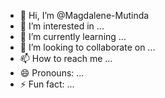 - 👋 Hi, I’m @Magdalene-Mutinda
- 👀 I’m interested in ...
- 🌱 I’m currently learning ...
- 💞️ I’m looking to collaborate on ...
- 📫 How to reach me ...
- 😄 Pronouns: ...
- ⚡ Fun fact: ...

<!---
Magdalene-Mutinda/Magdalene-Mutinda is a ✨ special ✨ repository because its `README.md` (this file) appears on your GitHub profile.
You can click the Preview link to take a look at your changes.
--->
